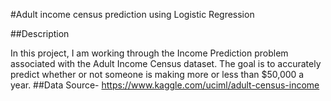 #Adult income census prediction using Logistic Regression

##Description

   In this project, I am working through the Income Prediction problem associated with the Adult Income Census dataset. The goal is to accurately predict whether or not someone is making more or less than $50,000 a year.
##Data Source- https://www.kaggle.com/uciml/adult-census-income



    

